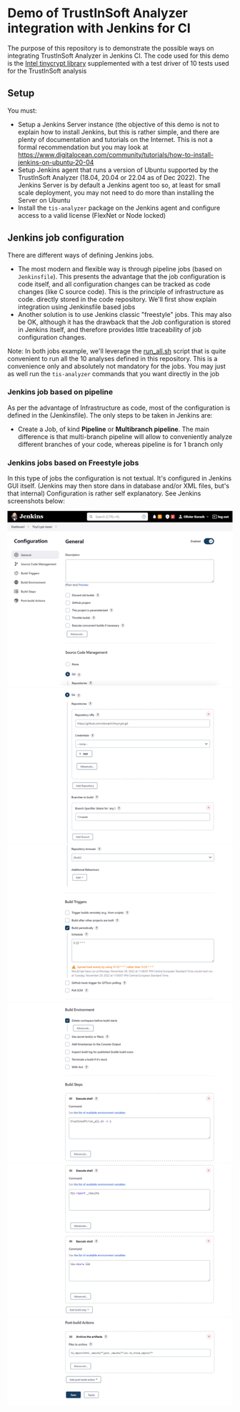 # Demo of **TrustInSoft Analyzer** integration with Jenkins for CI

The purpose of this repository is to demonstrate the possible ways on integrating
TrustInSoft Analyzer in Jenkins CI.
The code used for this demo is the [Intel tinycrypt library](https://github.com/intel/tinycrypt) supplemented with a test driver of 10 tests used for the TrustInSoft analysis

## Setup
You must:
- Setup a Jenkins Server instance (the objective of this demo is not to explain how to install Jenkins,
  but this is rather simple, and there are plenty of documentation and tutorials on the Internet.
  This is not a formal recommendation but you may look at https://www.digitalocean.com/community/tutorials/how-to-install-jenkins-on-ubuntu-20-04
- Setup Jenkins agent that runs a version of Ubuntu supported by the TrustInSoft Analyzer (18.04, 20.04 or 22.04 as of Dec 2022). The Jenkins Server is by default a Jenkins agent too so, at least for small scale deployment, you may not need to do more than installing the Server on Ubuntu
- Install the `tis-analyzer` package on the Jenkins agent and configure access to a valid license (FlexNet or Node locked)

## Jenkins job configuration
There are different ways of defining Jenkins jobs.
- The most modern and flexible way is through pipeline jobs (based on `Jenkinsfile`).
This presents the advantage that the job configuration is code itself, and all configuration changes can be tracked as code changes (like C source code). This is the principle of infrastructure as code. directly stored in the code repository.
We'll first show explain integration using Jenkinsfile based jobs
- Another solution is to use Jenkins classic "freestyle" jobs. This may also be OK, although it has
the drawback that the Job configuration is stored in Jenkins itself, and therefore provides little
traceability of job configuration changes.

Note: In both jobs example, we'll leverage the [run_all.sh](trustinsoft/run_all.sh) script that is quite convenient to run all the 10 analyses defined in this repository.
This is a convenience only and absolutely not mandatory for the jobs.
You may just as well run the `tis-analyzer` commands that you want directly in the job

### Jenkins job based on pipeline

As per the advantage of Infrastructure as code, most of the configuration is defined in the (Jenkinsfile).
The only steps to be taken in Jenkins are:
- Create a Job, of kind **Pipeline** or **Multibranch pipeline**. The main difference is that multi-branch pipeline will allow to conveniently analyze different branches of your code, whereas pipeline is for 1 branch only

### Jenkins jobs based on Freestyle jobs

In this type of jobs the configuration is not textual. It's configured in Jenkins GUI itself.
(Jenkins may then store dans in database and/or XML files, but's that internal)
Configuration is rather self explanatory. See Jenkins screenshots below:

![Jenkins freestyle job part 1](pics/jenkins1.png "Part 1")
![Jenkins freestyle job part 2](pics/jenkins2.png "Part 2")
![Jenkins freestyle job part 3](pics/jenkins3.png "Part 3")
![Jenkins freestyle job part 4](pics/jenkins4.png "Part 4")
![Jenkins freestyle job part 5](pics/jenkins5.png "Part 5")
![Jenkins freestyle job part 6](pics/jenkins6.png "Part 6")
